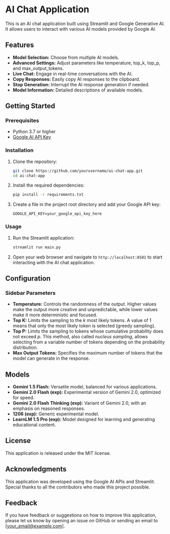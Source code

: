 # AI Chat Application

This is an AI chat application built using Streamlit and Google Generative AI. It allows users to interact with various AI models provided by Google AI.

## Features

- **Model Selection:** Choose from multiple AI models.
- **Advanced Settings:** Adjust parameters like temperature, top_k, top_p, and max_output_tokens.
- **Live Chat:** Engage in real-time conversations with the AI.
- **Copy Responses:** Easily copy AI responses to the clipboard.
- **Stop Generation:** Interrupt the AI response generation if needed.
- **Model Information:** Detailed descriptions of available models.

## Getting Started

### Prerequisites

- Python 3.7 or higher
- [Google AI API Key](https://ai.google.com/studio)

### Installation

1. Clone the repository:
    ```sh
    git clone https://github.com/yourusername/ai-chat-app.git
    cd ai-chat-app
    ```

2. Install the required dependencies:
    ```sh
    pip install -r requirements.txt
    ```

3. Create a  file in the project root directory and add your Google API key:
    ```env
    GOOGLE_API_KEY=your_google_api_key_here
    ```

### Usage

1. Run the Streamlit application:
    ```sh
    streamlit run main.py
    ```

2. Open your web browser and navigate to `http://localhost:8501` to start interacting with the AI chat application.

## Configuration

### Sidebar Parameters

- **Temperature:** Controls the randomness of the output. Higher values make the output more creative and unpredictable, while lower values make it more deterministic and focused.
- **Top K:** Limits the sampling to the *k* most likely tokens. A value of 1 means that only the most likely token is selected (greedy sampling).
- **Top P:** Limits the sampling to tokens whose cumulative probability does not exceed *p*. This method, also called *nucleus sampling*, allows selecting from a variable number of tokens depending on the probability distribution.
- **Max Output Tokens:** Specifies the maximum number of tokens that the model can generate in the response.

## Models

- **Gemini 1.5 Flash:** Versatile model, balanced for various applications.
- **Gemini 2.0 Flash (exp):** Experimental version of Gemini 2.0, optimized for speed.
- **Gemini 2.0 Flash Thinking (exp):** Variant of Gemini 2.0, with an emphasis on reasoned responses.
- **1206 (exp):** Generic experimental model.
- **LearnLM 1.5 Pro (exp):** Model designed for learning and generating educational content.

## License

This application is released under the MIT license.

## Acknowledgments

This application was developed using the Google AI APIs and Streamlit. Special thanks to all the contributors who made this project possible.

## Feedback

If you have feedback or suggestions on how to improve this application, please let us know by opening an issue on GitHub or sending an email to [your_email@example.com].